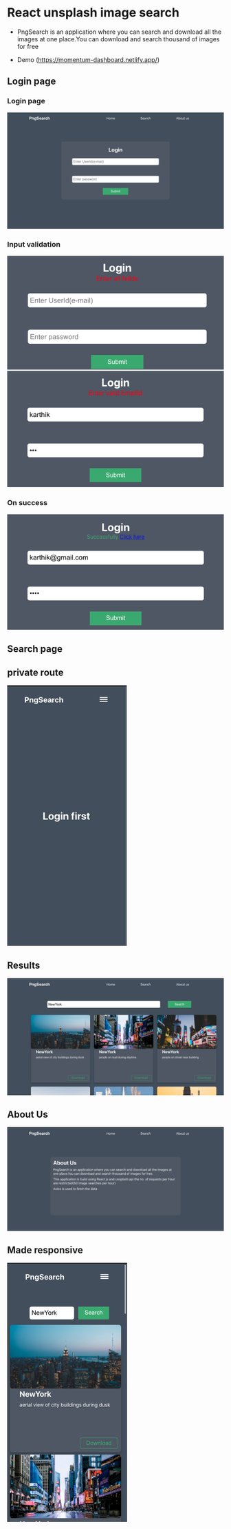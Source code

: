 # React unsplash image search 

- PngSearch is an application where you can search and download all the images at one place.You can download and search thousand of images for free

- Demo (https://momentum-dashboard.netlify.app/)

## Login page
### Login page
![Alt text](./Output/Login.png)
### Input validation
![Alt text](./Output/Validation.png)
![Alt text](./Output/Email.png)
### On success
![Alt text](./Output/success.png)

## Search page

## private route

![Alt text](./Output/Private.png)

## Results
![Alt text](./Output/Search.png)


## About Us
![Alt text](./Output/About.png)

## Made responsive
![Alt text](./Output/Responsive.png)
